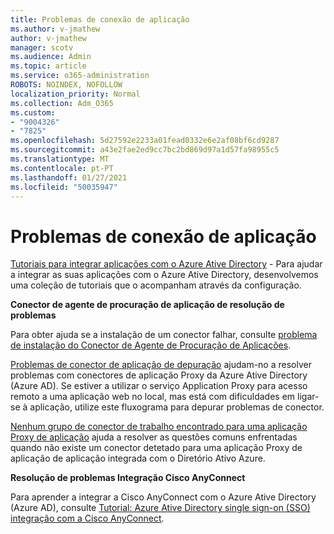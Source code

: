 ```yaml
---
title: Problemas de conexão de aplicação
ms.author: v-jmathew
author: v-jmathew
manager: scotv
ms.audience: Admin
ms.topic: article
ms.service: o365-administration
ROBOTS: NOINDEX, NOFOLLOW
localization_priority: Normal
ms.collection: Adm_O365
ms.custom:
- "9004326"
- "7825"
ms.openlocfilehash: 5d27592e2233a01fead0332e6e2af08bf6cd9287
ms.sourcegitcommit: a43e2fae2ed9cc7bc2bd869d97a1d57fa98955c5
ms.translationtype: MT
ms.contentlocale: pt-PT
ms.lasthandoff: 01/27/2021
ms.locfileid: "50035947"
---
```

# <a name="application-connection-issues"></a>Problemas de conexão de aplicação

[Tutoriais para integrar aplicações com o Azure Ative Directory](https://docs.microsoft.com/azure/active-directory/saas-apps/tutorial-list) - Para ajudar a integrar as suas aplicações com o Azure Ative Directory, desenvolvemos uma coleção de tutoriais que o acompanham através da configuração.

**Conector de agente de procuração de aplicação de resolução de problemas**

Para obter ajuda se a instalação de um conector falhar, consulte [problema de instalação do Conector de Agente de Procuração de Aplicações](https://docs.microsoft.com/azure/active-directory/manage-apps/application-proxy-connector-installation-problem).

[Problemas de conector de aplicação de depuração](https://docs.microsoft.com/azure/active-directory/manage-apps/application-proxy-debug-connectors) ajudam-no a resolver problemas com conectores de aplicação Proxy da Azure Ative Directory (Azure AD). Se estiver a utilizar o serviço Application Proxy para acesso remoto a uma aplicação web no local, mas está com dificuldades em ligar-se à aplicação, utilize este fluxograma para depurar problemas de conector.

[Nenhum grupo de conector de trabalho encontrado para uma aplicação Proxy de aplicação](https://docs.microsoft.com/azure/active-directory/manage-apps/application-proxy-connectivity-no-working-connector) ajuda a resolver as questões comuns enfrentadas quando não existe um conector detetado para uma aplicação Proxy de aplicação de aplicação integrada com o Diretório Ativo Azure.

**Resolução de problemas Integração Cisco AnyConnect**

Para aprender a integrar a Cisco AnyConnect com o Azure Ative Directory (Azure AD), consulte [Tutorial: Azure Ative Directory single sign-on (SSO) integração com a Cisco AnyConnect](https://docs.microsoft.com/azure/active-directory/saas-apps/cisco-anyconnect).
